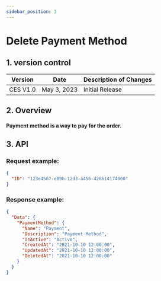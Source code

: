 ```yaml
---
sidebar_position: 3
---
```


# Delete Payment Method

## 1. version control

| Version  | Date        | Description of Changes |
| -------- | ----------- | ---------------------- |
| CES V1.0 | May 3, 2023 | Initial Release        |

## 2. Overview

#### Payment method is a way to pay for the order.

## 3. API

### Request example:

```json
{
  "ID": "123e4567-e89b-12d3-a456-426614174000"
}
```

### Response example:

```json
{
  "Data": {
    "PaymentMethod": {
      "Name": "Payment",
      "Description": "Payment Method",
      "IsActive": "Active",
      "CreatedAt": "2021-10-10 12:00:00",
      "UpdatedAt": "2021-10-10 12:00:00",
      "DeletedAt": "2021-10-10 12:00:00"
    }
  }
}
```
